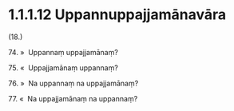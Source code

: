 # 1.1.1.12 Uppannuppajjamānavāra

(18.)

74\. »  Uppannaṃ uppajjamānaṃ?

75\. «  Uppajjamānaṃ uppannaṃ?

76\. »  Na uppannaṃ na uppajjamānaṃ?

77\. «  Na uppajjamānaṃ na uppannaṃ?
